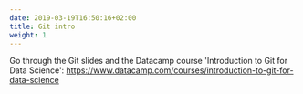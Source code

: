 ```yaml
---
date: 2019-03-19T16:50:16+02:00
title: Git intro
weight: 1
---
```



Go through the Git slides and the Datacamp course 'Introduction to Git 
for Data Science': 
https://www.datacamp.com/courses/introduction-to-git-for-data-science
